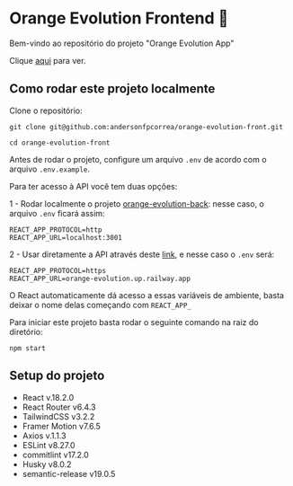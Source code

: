 # Orange Evolution Frontend 🍊

Bem-vindo ao repositório do projeto "Orange Evolution App"

Clique [aqui](orange-evolution-front.pages.dev/) para ver.

## Como rodar este projeto localmente

Clone o repositório:

`git clone git@github.com:andersonfpcorrea/orange-evolution-front.git`

`cd orange-evolution-front`

Antes de rodar o projeto, configure um arquivo `.env` de acordo com o arquivo `.env.example`.

Para ter acesso à API você tem duas opções:

1 - Rodar localmente o projeto [orange-evolution-back](https://github.com/andersonfpcorrea/orange-evolution-back): nesse caso, o arquivo `.env` ficará assim:

```
REACT_APP_PROTOCOL=http
REACT_APP_URL=localhost:3001
```

2 - Usar diretamente a API através deste [link](https://orange-evolution.up.railway.app/), e nesse caso o `.env` será:

```
REACT_APP_PROTOCOL=https
REACT_APP_URL=orange-evolution.up.railway.app

```

O React automaticamente dá acesso a essas variáveis de ambiente, basta deixar o nome delas começando com `REACT_APP_`

Para iniciar este projeto basta rodar o seguinte comando na raiz do diretório:

```
npm start
```

## Setup do projeto

- React v.18.2.0
- React Router v6.4.3
- TailwindCSS v3.2.2
- Framer Motion v7.6.5
- Axios v.1.1.3
- ESLint v8.27.0
- commitlint v17.2.0
- Husky v8.0.2
- semantic-release v19.0.5
